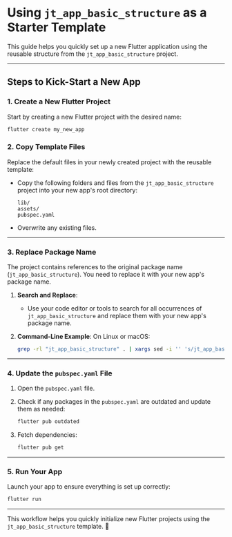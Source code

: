 # Using `jt_app_basic_structure` as a Starter Template

This guide helps you quickly set up a new Flutter application using the reusable structure from the `jt_app_basic_structure` project.

---

## Steps to Kick-Start a New App

### 1. Create a New Flutter Project
Start by creating a new Flutter project with the desired name:
```bash
flutter create my_new_app
```

### 2. Copy Template Files
Replace the default files in your newly created project with the reusable template:
- Copy the following folders and files from the `jt_app_basic_structure` project into your new app's root directory:
  ```
  lib/
  assets/
  pubspec.yaml
  ```
- Overwrite any existing files.

---

### 3. Replace Package Name
The project contains references to the original package name (`jt_app_basic_structure`). You need to replace it with your new app's package name.

1. **Search and Replace**:
   - Use your code editor or tools to search for all occurrences of `jt_app_basic_structure` and replace them with your new app's package name.

2. **Command-Line Example**:
   On Linux or macOS:
   ```bash
   grep -rl "jt_app_basic_structure" . | xargs sed -i '' 's/jt_app_basic_structure/my_new_app/g'
   ```

---

### 4. Update the `pubspec.yaml` File
1. Open the `pubspec.yaml` file.
2. Check if any packages in the `pubspec.yaml` are outdated and update them as needed:
   ```bash
   flutter pub outdated
   ```

4. Fetch dependencies:
   ```bash
   flutter pub get
   ```

---

### 5. Run Your App
Launch your app to ensure everything is set up correctly:
```bash
flutter run
```

---


This workflow helps you quickly initialize new Flutter projects using the `jt_app_basic_structure` template. 🎉